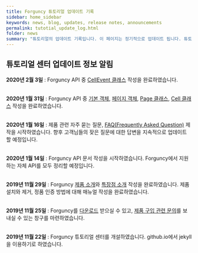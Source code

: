 ```yaml
---
title: Forguncy 튜토리얼 업데이트 기록
sidebar: home_sidebar
keywords: news, blog, updates, release notes, announcements
permalink: tutotial_update_log.html
folder: news
summary: "튜토리얼의 업데이트 기록입니다. 이 페이지는 정기적으로 업데이트 됩니다. 튜토리얼의 어떤 부분이 바뀌었는지 확인하세요."
---
```



<h2>튜토리얼 센터 업데이트 정보 알림</h2>

**2020년 2월 3일** : Forguncy API 중 [CellEvent 클래스]({{site.url}}/fgc5jsapi_cellevent-class-list.html) 작성을 완료하였습니다.<br /><br />

**2020년 1월 31일** : Forguncy API 중 [기본 객체]({{site.url}}/fgc5jsapi_namespace.html), [페이지 객체]({{site.url}}/fgc5jsapi_page-variable.html), [Page 클래스]({{site.url}}/fgc5jsapi_page-class-list.html), [Cell 클래스]({{site.url}}/fgc5jsapi_cell-class-list.html) 작성을 완료하였습니다.<br /><br />

**2020년 1월 16일** : 제품 관련 자주 묻는 질문, [FAQ(Frequently Asked Question)]({{site.url}}/forguncy5_faq_general.html) 제작을 시작하였습니다. 향후 고객님들의 잦은 질문에 대한 답변을 지속적으로 업데이트 할 예정입니다.<br /><br />

**2020년 1월 14일** : Forguncy API 문서 작성을 시작하였습니다. Forguncy에서 지원하는 자체 API를 모두 정리할 예정입니다.<br /><br />

**2019년 11월 29일** : Forguncy [제품 소개]({{site.url}}/product_introduction.html)와 [특장점 소개]({{site.url}}/forguncy_characteristic.html) 작성을 완료하였습니다. 제품 설치와 제거, 정품 인증 방법에 대해 매뉴얼 작성을 완료하였습니다.<br /><br />

**2019년 11월 25일** : Forguncy를 [다운로드](https://www.grapecity.co.kr/download/forguncy) 받으실 수 있고, [제품 구입 관련 문의](mailto:sales-kor@grapecity.com)를 보내실 수 있는 창구를 마련하였습니다.<br /><br />

**2019년 11월 22일** : Forguncy 튜토리얼 센터를 개설하였습니다. github.io에서 jekyll을 이용하기로 하였습니다.<br /><br />